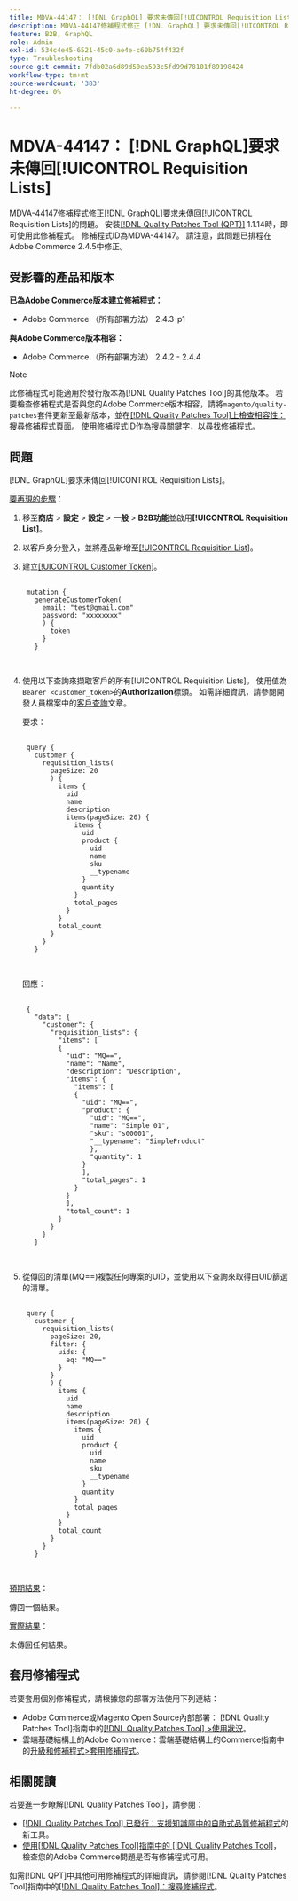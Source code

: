 ```yaml
---
title: MDVA-44147： [!DNL GraphQL] 要求未傳回[!UICONTROL Requisition Lists]
description: MDVA-44147修補程式修正 [!DNL GraphQL] 要求未傳回[!UICONTROL Requisition Lists]的問題。 安裝[[!DNL Quality Patches Tool (QPT)]](https://experienceleague.adobe.com/en/docs/commerce-operations/tools/quality-patches-tool/quality-patches-tool-to-self-serve-quality-patches) 1.1.14時，即可使用此修補程式。 修補程式ID為MDVA-44147。 請注意，此問題已排程在Adobe Commerce 2.4.5中修正。
feature: B2B, GraphQL
role: Admin
exl-id: 534c4e45-6521-45c0-ae4e-c60b754f432f
type: Troubleshooting
source-git-commit: 7fdb02a6d89d50ea593c5fd99d78101f89198424
workflow-type: tm+mt
source-wordcount: '383'
ht-degree: 0%

---
```


# MDVA-44147： [!DNL GraphQL]要求未傳回[!UICONTROL Requisition Lists]

MDVA-44147修補程式修正[!DNL GraphQL]要求未傳回[!UICONTROL Requisition Lists]的問題。 安裝[[!DNL Quality Patches Tool (QPT)]](https://experienceleague.adobe.com/en/docs/commerce-operations/tools/quality-patches-tool/quality-patches-tool-to-self-serve-quality-patches) 1.1.14時，即可使用此修補程式。 修補程式ID為MDVA-44147。 請注意，此問題已排程在Adobe Commerce 2.4.5中修正。

## 受影響的產品和版本

**已為Adobe Commerce版本建立修補程式：**

* Adobe Commerce （所有部署方法） 2.4.3-p1

**與Adobe Commerce版本相容：**

* Adobe Commerce （所有部署方法） 2.4.2 - 2.4.4

>[!NOTE]
>
>此修補程式可能適用於發行版本為[!DNL Quality Patches Tool]的其他版本。 若要檢查修補程式是否與您的Adobe Commerce版本相容，請將`magento/quality-patches`套件更新至最新版本，並在[[!DNL Quality Patches Tool]上檢查相容性：搜尋修補程式頁面](https://experienceleague.adobe.com/en/docs/commerce-operations/tools/quality-patches-tool/quality-patches-tool-to-self-serve-quality-patches)。 使用修補程式ID作為搜尋關鍵字，以尋找修補程式。

## 問題

[!DNL GraphQL]要求未傳回[!UICONTROL Requisition Lists]。

<u>要再現的步驟</u>：

1. 移至&#x200B;**商店** > **設定** > **設定** > **一般** > **B2B功能**&#x200B;並啟用&#x200B;**[!UICONTROL Requisition List]**。
1. 以客戶身分登入，並將產品新增至[[!UICONTROL Requisition List]](https://experienceleague.adobe.com/en/docs/commerce-admin/b2b/requisition-lists/requisition-lists)。
1. 建立[[!UICONTROL Customer Token]](https://developer.adobe.com/commerce/webapi/graphql/schema/customer/mutations/generate-token/)。

   <pre>
    <code class="language-graphql">
    mutation {
      generateCustomerToken(
        email: "test@gmail.com"
        password: "xxxxxxxx"
        ) {
          token
        }
      }
      </code>
      </pre>

1. 使用以下查詢來擷取客戶的所有[!UICONTROL Requisition Lists]。 使用值為`Bearer <customer_token>`的&#x200B;**Authorization**&#x200B;標頭。 如需詳細資訊，請參閱開發人員檔案中的[客戶查詢](https://developer.adobe.com/commerce/webapi/graphql/schema/customer/queries/customer/)文章。

   要求：

   <pre>
    <code class="language-graphql">
    query {
      customer {
        requisition_lists(
          pageSize: 20
          ) {
            items {
              uid
              name
              description
              items(pageSize: 20) {
                items {
                  uid
                  product {
                    uid
                    name
                    sku
                    __typename
                  }
                  quantity
                }
                total_pages
              }
            }
            total_count
          }
        }
      }
      </code>
      </pre>

   回應：

   <pre>
    <code class="language-graphql">
    {
      "data": {
        "customer": {
          "requisition_lists": {
            "items": [
            {
              "uid": "MQ==",
              "name": "Name",
              "description": "Description",
              "items": {
                "items": [
                {
                  "uid": "MQ==",
                  "product": {
                    "uid": "MQ==",
                    "name": "Simple 01",
                    "sku": "s00001",
                    "__typename": "SimpleProduct"
                    },
                    "quantity": 1
                  }
                  ],
                  "total_pages": 1
                }
              }
              ],
              "total_count": 1
            }
          }
        }
      }
      </code>
      </pre>

1. 從傳回的清單(MQ==)複製任何專案的UID，並使用以下查詢來取得由UID篩選的清單。

   <pre>
    <code class="language-graphql">
    query {
      customer {
        requisition_lists(
          pageSize: 20,
          filter: {
            uids: {
              eq: "MQ=="
            }
          }
          ) {
            items {
              uid
              name
              description
              items(pageSize: 20) {
                items {
                  uid
                  product {
                    uid
                    name
                    sku
                    __typename
                  }
                  quantity
                }
                total_pages
              }
            }
            total_count
          }
        }
      }
      </code>
      </pre>

<u>預期結果</u>：

傳回一個結果。

<u>實際結果</u>：

未傳回任何結果。

## 套用修補程式

若要套用個別修補程式，請根據您的部署方法使用下列連結：

* Adobe Commerce或Magento Open Source內部部署： [!DNL Quality Patches Tool]指南中的[[!DNL Quality Patches Tool] >使用狀況](/help/tools/quality-patches-tool/usage.md)。
* 雲端基礎結構上的Adobe Commerce：雲端基礎結構上的Commerce指南中的[升級和修補程式>套用修補程式](https://experienceleague.adobe.com/docs/commerce-cloud-service/user-guide/develop/upgrade/apply-patches.html)。

## 相關閱讀

若要進一步瞭解[!DNL Quality Patches Tool]，請參閱：

* [[!DNL Quality Patches Tool] 已發行：支援知識庫中的自助式品質修補程式](https://experienceleague.adobe.com/en/docs/commerce-operations/tools/quality-patches-tool/quality-patches-tool-to-self-serve-quality-patches)的新工具。
* [使用[!DNL Quality Patches Tool]指南中的 [!DNL Quality Patches Tool]](/help/tools/quality-patches-tool/patches-available-in-qpt/check-patch-for-magento-issue-with-magento-quality-patches.md)，檢查您的Adobe Commerce問題是否有修補程式可用。

如需[!DNL QPT]中其他可用修補程式的詳細資訊，請參閱[!DNL Quality Patches Tool]指南中的[[!DNL Quality Patches Tool]：搜尋修補程式](https://experienceleague.adobe.com/tools/commerce-quality-patches/index.html)。
